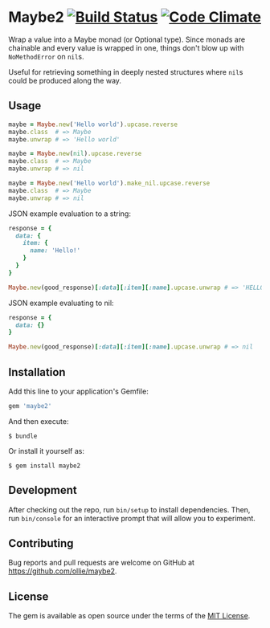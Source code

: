 # Maybe2 [![Build Status](https://img.shields.io/travis/ollie/maybe2/master.svg)](https://travis-ci.org/ollie/maybe2) [![Code Climate](https://img.shields.io/codeclimate/github/ollie/maybe2.svg)](https://codeclimate.com/github/ollie/maybe2)

Wrap a value into a Maybe monad (or Optional type). Since monads are chainable
and every value is wrapped in one, things don't blow up with `NoMethodError`
on `nil`s.

Useful for retrieving something in deeply nested structures where `nil`s
could be produced along the way.

## Usage

```ruby
maybe = Maybe.new('Hello world').upcase.reverse
maybe.class  # => Maybe
maybe.unwrap # => 'Hello world'

maybe = Maybe.new(nil).upcase.reverse
maybe.class  # => Maybe
maybe.unwrap # => nil

maybe = Maybe.new('Hello world').make_nil.upcase.reverse
maybe.class  # => Maybe
maybe.unwrap # => nil
```

JSON example evaluation to a string:

```ruby
response = {
  data: {
    item: {
      name: 'Hello!'
    }
  }
}

Maybe.new(good_response)[:data][:item][:name].upcase.unwrap # => 'HELLO!'
```

JSON example evaluating to nil:

```ruby
response = {
  data: {}
}

Maybe.new(good_response)[:data][:item][:name].upcase.unwrap # => nil
```

## Installation

Add this line to your application's Gemfile:

```ruby
gem 'maybe2'
```

And then execute:

    $ bundle

Or install it yourself as:

    $ gem install maybe2

## Development

After checking out the repo, run `bin/setup` to install dependencies. Then, run `bin/console` for an interactive prompt that will allow you to experiment.

## Contributing

Bug reports and pull requests are welcome on GitHub at https://github.com/ollie/maybe2.

## License

The gem is available as open source under the terms of the [MIT License](http://opensource.org/licenses/MIT).
